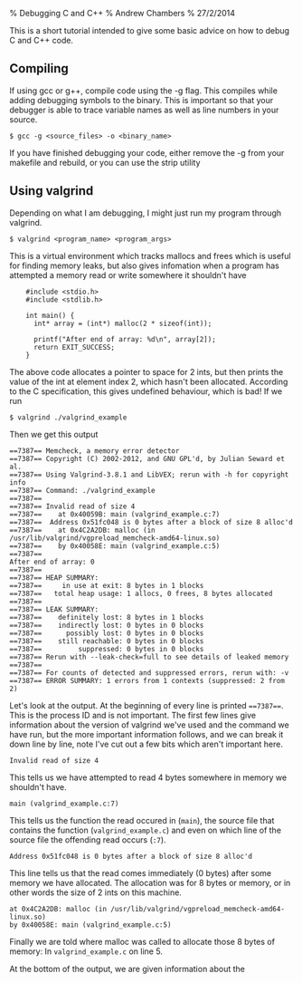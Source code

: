 % Debugging C and C++
% Andrew Chambers
% 27/2/2014

This is a short tutorial intended to give some basic advice on how to debug C
and C++ code.

Compiling
---------

If using gcc or g++, compile code using the -g flag.  This compiles while adding debugging symbols to 
the binary.  This is important so that your debugger is able to trace variable 
names as well as line numbers in your source.

    $ gcc -g <source_files> -o <binary_name>

If you have finished debugging your code, either remove the -g from your 
makefile and rebuild, or you can use the strip utility

Using valgrind
--------------

Depending on what I am debugging, I might just run my program through valgrind.  

    $ valgrind <program_name> <program_args>

This is a virtual environment which tracks mallocs and frees which is useful for 
finding memory leaks, but also gives infomation when a program has attempted a 
memory read or write somewhere it shouldn't have


~~~~ {#mycode data-language=c}
    #include <stdio.h>
    #include <stdlib.h>

    int main() {
      int* array = (int*) malloc(2 * sizeof(int));

      printf("After end of array: %d\n", array[2]);
      return EXIT_SUCCESS;
    }
~~~~

The above code allocates a pointer to space for 2 ints, but then prints the 
value of the int at element index 2, which hasn't been allocated.  According to 
the C specification, this gives undefined behaviour, which is bad!  If we run

    $ valgrind ./valgrind_example

Then we get this output

    ==7387== Memcheck, a memory error detector
    ==7387== Copyright (C) 2002-2012, and GNU GPL'd, by Julian Seward et al.
    ==7387== Using Valgrind-3.8.1 and LibVEX; rerun with -h for copyright info
    ==7387== Command: ./valgrind_example
    ==7387== 
    ==7387== Invalid read of size 4
    ==7387==    at 0x40059B: main (valgrind_example.c:7)
    ==7387==  Address 0x51fc048 is 0 bytes after a block of size 8 alloc'd
    ==7387==    at 0x4C2A2DB: malloc (in /usr/lib/valgrind/vgpreload_memcheck-amd64-linux.so)
    ==7387==    by 0x40058E: main (valgrind_example.c:5)
    ==7387== 
    After end of array: 0
    ==7387== 
    ==7387== HEAP SUMMARY:
    ==7387==     in use at exit: 8 bytes in 1 blocks
    ==7387==   total heap usage: 1 allocs, 0 frees, 8 bytes allocated
    ==7387== 
    ==7387== LEAK SUMMARY:
    ==7387==    definitely lost: 8 bytes in 1 blocks
    ==7387==    indirectly lost: 0 bytes in 0 blocks
    ==7387==      possibly lost: 0 bytes in 0 blocks
    ==7387==    still reachable: 0 bytes in 0 blocks
    ==7387==         suppressed: 0 bytes in 0 blocks
    ==7387== Rerun with --leak-check=full to see details of leaked memory
    ==7387== 
    ==7387== For counts of detected and suppressed errors, rerun with: -v
    ==7387== ERROR SUMMARY: 1 errors from 1 contexts (suppressed: 2 from 2)

Let's look at the output.  At the beginning of every line is printed <code>==7387==</code>.  This is the process ID and is not
important.  The first few lines give information about the version of valgrind 
we've used and the command we have run, but the more important information 
follows, and we can break it down line by line, note I've cut out a few bits 
which aren't important here.

    Invalid read of size 4

This tells us we have attempted to read 4 bytes somewhere in memory we shouldn't have.

    main (valgrind_example.c:7)

This tells us the function the read occured in (<code>main</code>), the source 
file that contains the function (<code>valgrind_example.c</code>) and even on 
which line of the source file the offending read occurs (<code>:7</code>).

    Address 0x51fc048 is 0 bytes after a block of size 8 alloc'd

This line tells us that the read comes immediately (0 bytes) after some memory 
we have allocated.  The allocation was for 8 bytes or memory, or in other words 
the size of 2 ints on this machine.

    at 0x4C2A2DB: malloc (in /usr/lib/valgrind/vgpreload_memcheck-amd64-linux.so)
    by 0x40058E: main (valgrind_example.c:5)

Finally we are told where malloc was called to allocate those 8 bytes of memory: 
In <code>valgrind_example.c</code> on line 5.

At the bottom of the output, we are given information about the 
